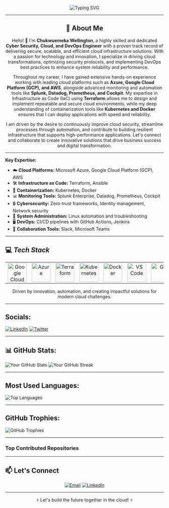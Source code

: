 <p align="center">
  <img src="https://readme-typing-svg.demolab.com?font=Fira+Code&size=28&duration=4000&pause=1000&center=true&vCenter=true&multiline=true&width=800&height=120&lines=Hello!+I'm+Chukwuemeka+Wellington;Cyber+Security%2C+Cloud+%26+DevOps+Engineer" alt="Typing SVG" />
</p>

---

<!-- About Me Section -->
<h2 align="center"> 🚀 About Me </h2>

<p align="center">
Hello! 👋 I'm <strong>Chukwuemeka Wellington</strong>, a highly skilled and dedicated <strong>Cyber Security, Cloud, and DevOps Engineer</strong> with a proven track record of delivering secure, scalable, and efficient cloud infrastructure solutions. With a passion for technology and innovation, I specialize in driving cloud transformations, optimizing security protocols, and implementing DevOps best practices to enhance system reliability and performance.
</p>

<p align="center">
Throughout my career, I have gained extensive hands-on experience working with leading cloud platforms such as <strong>Azure, Google Cloud Platform (GCP), and AWS</strong>, alongside advanced monitoring and automation tools like <strong>Splunk, Datadog, Prometheus, and Cockpit</strong>. My expertise in Infrastructure as Code (IaC) using <strong>Terraform</strong> allows me to design and implement repeatable and secure cloud environments, while my deep understanding of containerization tools like <strong>Kubernetes and Docker</strong> ensures that I can deploy applications with speed and reliability.
</p>

<p align="center">
I am driven by the desire to continuously improve cloud security, streamline processes through automation, and contribute to building resilient infrastructure that supports high-performance applications. Let's connect and collaborate to create innovative solutions that drive business success and digital transformation.
</p>

---




 <strong>Key Expertise:</strong>

- ☁️ **Cloud Platforms:** Microsoft Azure, Google Cloud Platform (GCP), AWS  
- 🛠️ **Infrastructure as Code:** Terraform, Ansible  
- 🚢 **Containerization:** Kubernetes, Docker  
- 📊 **Monitoring Tools:** Splunk Enterprise, Datadog, Prometheus, Cockpit  
- 🔒 **Cybersecurity:** Zero-trust frameworks, Identity management, Network security  
- 🐧 **System Administration:** Linux automation and troubleshooting  
- 🖥️ **DevOps:** CI/CD pipelines with GitHub Actions, Jenkins  
- 💬 **Collaboration Tools:** Slack, Microsoft Teams  

---

## 💻 *Tech Stack*
<table align="center">
 <tr>
   <td align="center"><img src="https://cdn.jsdelivr.net/gh/devicons/devicon/icons/googlecloud/googlecloud-original.svg" width="60" alt="Google Cloud"/></td>
   <td align="center"><img src="https://cdn.jsdelivr.net/gh/devicons/devicon/icons/azure/azure-original.svg" width="60" alt="Azure"/></td>
   <td align="center"><img src="https://cdn.jsdelivr.net/gh/devicons/devicon/icons/terraform/terraform-original.svg" width="60" alt="Terraform"/></td>
   <td align="center"><img src="https://cdn.jsdelivr.net/gh/devicons/devicon/icons/kubernetes/kubernetes-plain.svg" width="60" alt="Kubernetes"/></td>
   <td align="center"><img src="https://cdn.jsdelivr.net/gh/devicons/devicon/icons/docker/docker-original.svg" width="60" alt="Docker"/></td>
   <td align="center"><img src="https://cdn.jsdelivr.net/gh/devicons/devicon/icons/vscode/vscode-original.svg" width="60" alt="VS Code"/></td>
   <td align="center"><img src="https://cdn.jsdelivr.net/gh/devicons/devicon/icons/git/git-original.svg" width="60" alt="Git"/></td>
   <td align="center"><img src="https://cdn.jsdelivr.net/gh/devicons/devicon/icons/linux/linux-original.svg" width="60" alt="Linux"/></td>
   <td align="center"><img src="https://img.shields.io/badge/Datadog-632CA6?style=flat&logo=datadog&logoColor=white" alt="Datadog" /></td>
   <td align="center"><img src="https://img.shields.io/badge/Splunk-000000?style=flat&logo=splunk&logoColor=white" alt="Splunk Enterprise"/></td>
   <td align="center"><img src="https://img.shields.io/badge/Cockpit-005CA9?style=flat&logoColor=white" alt="Cockpit"/></td>
   <td align="center"><img src="https://img.shields.io/badge/Slack-4A154B?style=flat&logo=slack&logoColor=white" alt="Slack"/></td>
 </tr>
</table>

<p align="center">
Driven by innovation, automation, and creating impactful solutions for modern cloud challenges. 
</p>

---


##  Socials:

[![LinkedIn](https://img.shields.io/badge/LinkedIn-%230077B5.svg?style=flat&logo=linkedin&logoColor=white)](https://www.linkedin.com/in/chukwuemeka-wellington/)
[![Twitter](https://img.shields.io/badge/Twitter-%231DA1F2.svg?style=flat&logo=twitter&logoColor=white)](https://x.com/WellingtonEmeka)

---


## 📊 GitHub Stats:
![Your GitHub Stats](https://github-readme-stats.vercel.app/api?username=Emmywelly&show_icons=true&theme=dark&count_private=true)
![Your GitHub Streak](https://github-readme-streak-stats.herokuapp.com/?user=Emmywelly&theme=dark&hide_border=false)


---

##  Most Used Languages:

![Top Languages](https://github-readme-stats.vercel.app/api/top-langs/?username=Emmywelly&layout=compact&theme=dark)

---

##  GitHub Trophies:

![GitHub Trophies](https://github-profile-trophy.vercel.app/?username=Emmywelly&theme=darkhub&margin-w=15&margin-h=15)

---

###  Top Contributed Repositories

---
<!-- Contact Section -->
## 📫 **Let's Connect**
<p align="center">
  <a href="mailto:emekawellington@gmail.com"><img src="https://img.shields.io/badge/Email-D14836?logo=gmail&logoColor=white&style=for-the-badge" alt="Email"/></a>
  <a href="https://www.linkedin.com/in/chukwuemeka-wellington/"><img src="https://img.shields.io/badge/LinkedIn-0077B5?logo=linkedin&logoColor=white&style=for-the-badge" alt="LinkedIn"/></a>
</p>

---

<p align="center">⚡ Let's build the future together in the cloud! ⚡</p>



<!---
Emmywelly/Emmywelly is a ✨ special ✨ repository because its `README.md` (this file) appears on your GitHub profile.
You can click the Preview link to take a look at your changes.
--->
